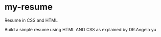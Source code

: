 # my-resume
Resume in CSS and HTML

Build a simple resume using HTML AND CSS as explained by DR.Angela yu
